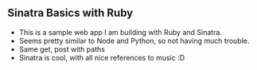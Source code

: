 ## Sinatra Basics with Ruby
* This is a sample web app I am building with Ruby and Sinatra.
* Seems pretty similar to Node and Python, so not having much trouble.
* Same get, post with paths
* Sinatra is cool, with all nice references to music :D